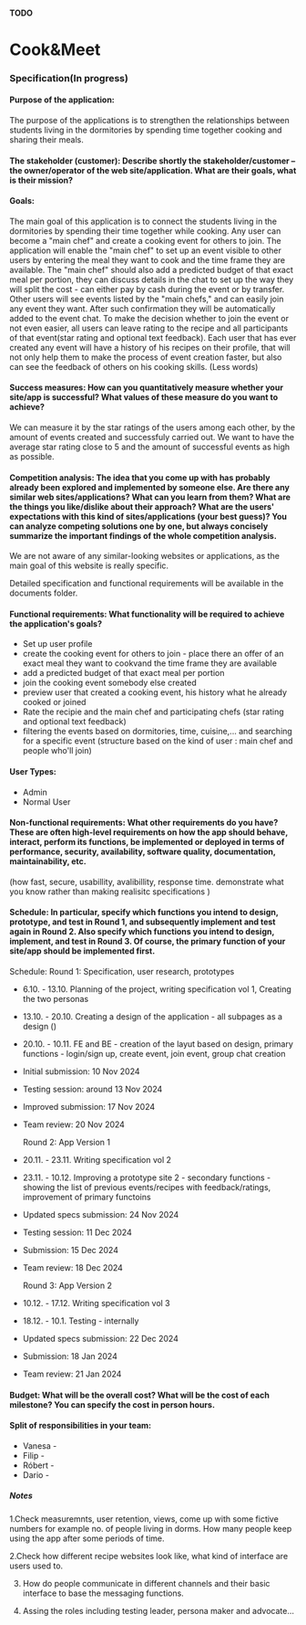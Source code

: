 ####  TODO
# Cook&Meet
### Specification(In progress)

#### Purpose of the application:
The purpose of the applications is to strengthen the relationships between students living in the dormitories by spending time together cooking and sharing their meals.


####  The stakeholder (customer): Describe shortly the stakeholder/customer – the owner/operator of the web site/application. What are their goals, what is their mission?


####  Goals:
The main goal of this application is to connect the students living in the dormitories by spending their time together while cooking. Any user can become a "main chef" and create a cooking event for others to join. The application will enable the "main chef" to set up an event visible to other users by entering the meal they want to cook and the time frame they are available. The "main chef" should also add a predicted budget of that exact meal per portion, they can discuss details in the chat to set up the way they will split the cost - can either pay by cash during the event or by transfer. Other users will see events listed by the "main chefs," and can easily join any event they want. After such confirmation they will be automatically added to the event chat. To make the decision whether to join the event or not even easier, all users can leave rating to the recipe and all participants of that event(star rating and optional text feedback). Each user that has ever created any event will have a history of his recipes on their profile, that will not only help them to make the process of event creation faster, but also can see the feedback of others on his cooking skills. (Less words)

####  Success measures: How can you quantitatively measure whether your site/app is successful? What values of these measure do you want to achieve?
We can measure it by the star ratings of the users among each other, by the amount of events created and successfuly carried out. We want to have the average star rating close to 5 and the amount of successful events as high as possible.

####  Competition analysis: The idea that you come up with has probably already been explored and implemented by someone else. Are there any similar web sites/applications? What can you learn from them? What are the things you like/dislike about their approach? What are the users' expectations with this kind of sites/applications (your best guess)? You can analyze competing solutions one by one, but always concisely summarize the important findings of the whole competition analysis. 
We are not aware of any similar-looking websites or applications, as the main goal of this website is really specific.

Detailed specification and functional requirements will be available in the documents folder.

####  Functional requirements: What functionality will be required to achieve the application's goals?
  - Set up user profile
  - create the cooking event for others to join - place there an offer of an exact meal they want to cookvand the time frame they are available
  - add a predicted budget of that exact meal per portion
  - join the cooking event somebody else created
  - preview user that created a cooking event, his history what he already cooked or joined
  - Rate the recipie and the main chef and participating chefs (star rating and optional text feedback)
  - filtering the events based on dormitories, time, cuisine,... and searching for a specific event
(structure based on the kind of user : main chef and people who'll join)
 #### User Types:
 - Admin
 - Normal User

####  Non-functional requirements: What other requirements do you have? These are often high-level requirements on how the app should behave, interact, perform its functions, be implemented or deployed in terms of performance, security, availability, software quality, documentation, maintainability, etc.

(how fast, secure, usabillity, avalibillity, response time. demonstrate what you know rather than making realisitc specifications )

####  Schedule: In particular, specify which functions you intend to design, prototype, and test in Round 1, and subsequently implement and test again in Round 2. Also specify which functions you intend to design, implement, and test in Round 3. Of course, the primary function of your site/app should be implemented first.

Schedule: 
    Round 1: Specification, user research, prototypes
  - 6.10. - 13.10. Planning of the project, writing specification vol 1, Creating the two personas
  - 13.10. - 20.10. Creating a design of the application - all subpages as a design
    ()
  - 20.10. - 10.11. FE and BE - creation of the layut based on design, primary functions - login/sign up, create event, join event, group chat creation
  - Initial submission: 10 Nov 2024
  - Testing session: around 13 Nov 2024
  - Improved submission: 17 Nov 2024
  - Team review: 20 Nov 2024

    Round 2: App Version 1
  - 20.11. - 23.11. Writing specification vol 2
  - 23.11. - 10.12. Improving a prototype site 2 - secondary functions - showing the list of previous events/recipes with feedback/ratings, improvement of primary functoins
  - Updated specs submission: 24 Nov 2024
  - Testing session: 11 Dec 2024
  - Submission: 15 Dec 2024
  - Team review: 18 Dec 2024

    Round 3: App Version 2
  - 10.12. - 17.12. Writing specification vol 3
  - 18.12. - 10.1. Testing - internally
  - Updated specs submission: 22 Dec 2024
  - Submission: 18 Jan 2024
  - Team review: 21 Jan 2024


####  Budget: What will be the overall cost? What will be the cost of each milestone? You can specify the cost in person hours.


####  Split of responsibilities in your team:
  - Vanesa - 
  - Filip -
  - Róbert -
  - Dario -
##### Notes
1.Check measuremnts, user retention, views, come up with some fictive numbers for example no. of people living in dorms. How many people keep using the app after some periods of time. 

2.Check how different recipe websites look like, what kind of interface are users used to. 

3. How do people communicate in different channels and their basic interface to base the messaging functions.

4. Assing the roles including testing leader, persona maker and advocate...

